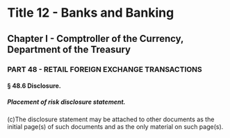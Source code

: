 
# Title 12 - Banks and Banking
## Chapter I - Comptroller of the Currency, Department of the Treasury
### PART 48 - RETAIL FOREIGN EXCHANGE TRANSACTIONS
#### § 48.6 Disclosure.
##### Placement of risk disclosure statement.

(c)The disclosure statement may be attached to other documents as the initial page(s) of such documents and as the only material on such page(s).
